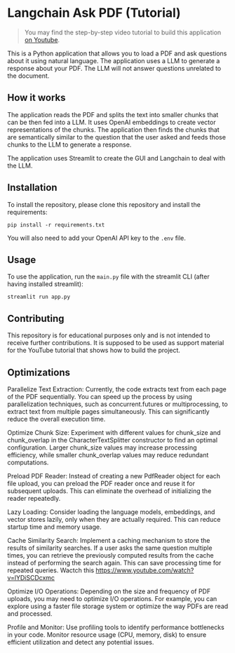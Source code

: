 # Langchain Ask PDF (Tutorial)

>You may find the step-by-step video tutorial to build this application [on Youtube](https://youtu.be/wUAUdEw5oxM).

This is a Python application that allows you to load a PDF and ask questions about it using natural language. The application uses a LLM to generate a response about your PDF. The LLM will not answer questions unrelated to the document.

## How it works

The application reads the PDF and splits the text into smaller chunks that can be then fed into a LLM. It uses OpenAI embeddings to create vector representations of the chunks. The application then finds the chunks that are semantically similar to the question that the user asked and feeds those chunks to the LLM to generate a response.

The application uses Streamlit to create the GUI and Langchain to deal with the LLM.


## Installation

To install the repository, please clone this repository and install the requirements:

```
pip install -r requirements.txt
```

You will also need to add your OpenAI API key to the `.env` file.

## Usage

To use the application, run the `main.py` file with the streamlit CLI (after having installed streamlit): 

```
streamlit run app.py
```


## Contributing

This repository is for educational purposes only and is not intended to receive further contributions. It is supposed to be used as support material for the YouTube tutorial that shows how to build the project.


## Optimizations
Parallelize Text Extraction: Currently, the code extracts text from each page of the PDF sequentially. You can speed up the process by using parallelization techniques, such as concurrent.futures or multiprocessing, to extract text from multiple pages simultaneously. This can significantly reduce the overall execution time.

Optimize Chunk Size: Experiment with different values for chunk_size and chunk_overlap in the CharacterTextSplitter constructor to find an optimal configuration. Larger chunk_size values may increase processing efficiency, while smaller chunk_overlap values may reduce redundant computations.

Preload PDF Reader: Instead of creating a new PdfReader object for each file upload, you can preload the PDF reader once and reuse it for subsequent uploads. This can eliminate the overhead of initializing the reader repeatedly.

Lazy Loading: Consider loading the language models, embeddings, and vector stores lazily, only when they are actually required. This can reduce startup time and memory usage.

Cache Similarity Search: Implement a caching mechanism to store the results of similarity searches. If a user asks the same question multiple times, you can retrieve the previously computed results from the cache instead of performing the search again. This can save processing time for repeated queries. Wactch this https://www.youtube.com/watch?v=lYDiSCDcxmc

Optimize I/O Operations: Depending on the size and frequency of PDF uploads, you may need to optimize I/O operations. For example, you can explore using a faster file storage system or optimize the way PDFs are read and processed.

Profile and Monitor: Use profiling tools to identify performance bottlenecks in your code. Monitor resource usage (CPU, memory, disk) to ensure efficient utilization and detect any potential issues.

